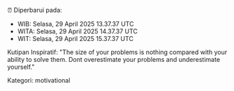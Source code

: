 ⏰ Diperbarui pada:
- WIB: Selasa, 29 April 2025 13.37.37 UTC
- WITA: Selasa, 29 April 2025 14.37.37 UTC
- WIT: Selasa, 29 April 2025 15.37.37 UTC

Kutipan Inspiratif:
"The size of your problems is nothing compared with your ability to solve them. Dont overestimate your problems and underestimate yourself."


Kategori: motivational


